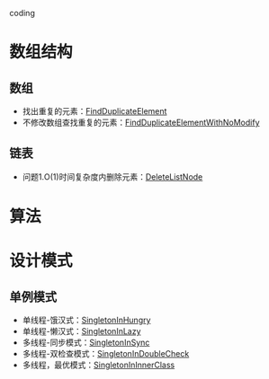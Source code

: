 coding
# 数组结构
## 数组
+ 找出重复的元素：[FindDuplicateElement](datastructure/src/main/java/com/yanhua/datastructure/array/FindDuplicateElement.java)
+ 不修改数组查找重复的元素：[FindDuplicateElementWithNoModify](datastructure/src/main/java/com/yanhua/datastructure/array/FindDuplicateElementWithNoModify.java)
## 链表
+ 问题1.O(1)时间复杂度内删除元素：[DeleteListNode](datastructure/src/main/java/com/yanhua/datastructure/list/deletenode/DeleteListNode.java)

# 算法

# 设计模式
## 单例模式  
+ 单线程-饿汉式：[SingletonInHungry](designpattern/src/main/java/com/yanhua/designpattern/singleton/singlethread/SingletonInHungry.java)
+ 单线程-懒汉式：[SingletonInLazy](designpattern/src/main/java/com/yanhua/designpattern/singleton/singlethread/SingletonInLazy.java)
+ 多线程-同步模式：[SingletonInSync](designpattern/src/main/java/com/yanhua/designpattern/singleton/multithread/SingletonInSync.java)
+ 多线程-双检查模式：[SingletonInDoubleCheck](designpattern/src/main/java/com/yanhua/designpattern/singleton/multithread/SingletonInDoubleCheck.java)
+ 多线程，最优模式：[SingletonInInnerClass](designpattern/src/main/java/com/yanhua/designpattern/singleton/SingletonInInnerClass.java)